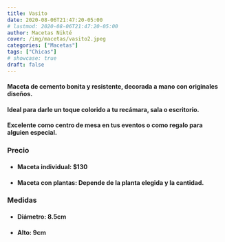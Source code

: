 ```yaml
---
title: Vasito
date: 2020-08-06T21:47:20-05:00
# lastmod: 2020-08-06T21:47:20-05:00
author: Macetas Nikté
cover: /img/macetas/vasito2.jpeg
categories: ["Macetas"]
tags: ["Chicas"]
# showcase: true
draft: false
---
```


#### Maceta de cemento bonita y resistente, decorada a mano con originales diseños.
#### Ideal para darle un toque colorido a tu recámara, sala o escritorio.
#### Excelente como centro de mesa en tus eventos o como regalo para alguien especial.

###  Precio
- #### Maceta individual: $130
- #### Maceta con plantas: Depende de la planta elegida y la cantidad.

### Medidas
- #### Diámetro: 8.5cm
- #### Alto: 9cm
<!--more-->
